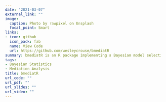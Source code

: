 ```yaml
---
date: "2021-03-07"
external_link: ""
image:
  caption: Photo by rawpixel on Unsplash
  focal_point: Smart
links:
- icon: github
  icon_pack: fab
  name: View Code
  url: https://github.com/wesleycrouse/bmediatR
summary: bmediatR is an R package implementing a Bayesian model selection approach for mediation analysis. Manuscript in preparation for publication.
tags:
- Bayesian Statistics
- Mediation Analysis
title: bmediatR
url_code: ""
url_pdf: ""
url_slides: ""
url_video: ""
---
```


